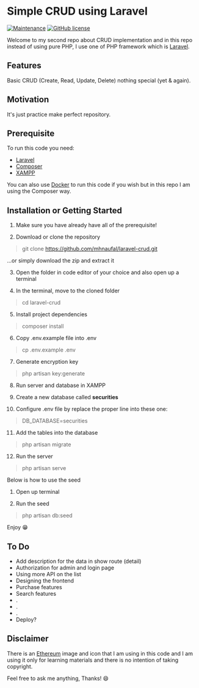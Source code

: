 # Simple CRUD using Laravel

[![Maintenance](https://img.shields.io/badge/Maintained%3F-yes-green.svg)](https://GitHub.com/Naereen/StrapDown.js/graphs/commit-activity)
[![GitHub license](https://img.shields.io/github/license/Naereen/StrapDown.js.svg)](https://github.com/Naereen/StrapDown.js/blob/master/LICENSE)

Welcome to my second repo about CRUD implementation and in this repo instead of using pure PHP, I use one of PHP framework which is [Laravel](https://laravel.com/).

## Features

Basic CRUD (Create, Read, Update, Delete) nothing special (yet & again).

## Motivation

It's just practice make perfect repository.

## Prerequisite

To run this code you need:

-   [Laravel](https://laravel.com/)
-   [Composer](https://getcomposer.org/)
-   [XAMPP](https://www.apachefriends.org/download.html)

You can also use [Docker](https://www.docker.com/) to run this code if you wish but in this repo I am using the Composer way.

## Installation or Getting Started

1. Make sure you have already have all of the prerequisite!

2. Download or clone the repository

> git clone https://github.com/mhnaufal/laravel-crud.git

...or simply download the zip and extract it

3. Open the folder in code editor of your choice and also open up a terminal

4. In the terminal, move to the cloned folder

> cd laravel-crud

5. Install project dependencies

> composer install

6. Copy .env.example file into .env

> cp .env.example .env

7. Generate encryption key

> php artisan key:generate

8. Run server and database in XAMPP

9. Create a new database called **securities**

10. Configure .env file by replace the proper line into these one:

> DB_DATABASE=securities

11. Add the tables into the database

> php artisan migrate

12. Run the server

> php artisan serve

Below is how to use the seed

1. Open up terminal

2. Run the seed

> php artisan db:seed

Enjoy :grin:

## To Do

-   Add description for the data in show route (detail)
-   Authorization for admin and login page
-   Using more API on the list
-   Designing the frontend
-   Purchase features
-   Search features
-   .
-   .
-   .
-   Deploy?

## Disclaimer

There is an [Ethereum](https://ethereum.org/en/) image and icon that I am using in this code and I am using it only for learning materials and there is no intention of taking copyright.

Feel free to ask me anything, Thanks! :smile:
